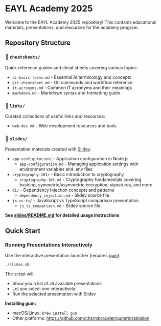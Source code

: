 # EAYL Academy 2025

Welcome to the EAYL Academy 2025 repository! This contains educational materials, presentations, and resources for the academy program.

## Repository Structure

### 📁 `cheatsheets/`
Quick reference guides and cheat sheets covering various topics:
- `ai-basic-terms.md` - Essential AI terminology and concepts
- `git-cheatsheet.md` - Git commands and workflow reference
- `it-acronyms.md` - Common IT acronyms and their meanings
- `markdown.md` - Markdown syntax and formatting guide

### 📁 `links/`
Curated collections of useful links and resources:
- `web-dev.md` - Web development resources and tools

### 📁 `slides/`
Presentation materials created with [Slidev](https://sli.dev/):
- `app-configuration/` - Application configuration in Node.js
  - `app-configuration.md` - Managing application settings with environment variables and .env files
- `cryptography-101/` - Basic introduction to cryptography
  - `cryptography-101.md` - Cryptography fundamentals covering hashing, symmetric/asymmetric encryption, signatures, and more
- `di/` - Dependency Injection concepts and patterns
  - `dependency_injection.md` - Slidev source file
- `js-vs-ts/` - JavaScript vs TypeScript comparison presentation
  - `js_ts_comparison.md` - Slidev source file

**See [slides/README.md](slides/README.md) for detailed usage instructions**

## Quick Start

### Running Presentations Interactively

Use the interactive presentation launcher (requires [gum](https://github.com/charmbracelet/gum)):

```bash
./slides.sh
```

The script will:
- Show you a list of all available presentations
- Let you select one interactively
- Run the selected presentation with Slidev

**Installing gum:**
- macOS/Linux: `brew install gum`
- Other platforms: https://github.com/charmbracelet/gum#installation

